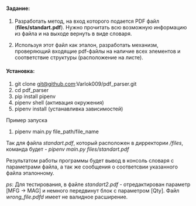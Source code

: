 #### Задание:

1. Разработать метод, на вход которого подается PDF файл 
   (**files/standart.pdf**). Нужно прочитать
   всю возможную информацию из файла и на выходе вернуть в
   виде словаря.

2. Используя этот файл как эталон, разработать механизм,
   проверяющий входящие pdf-файлы на наличие всех элементов
   и соответствие структуры (расположение на листе).
   
#### Установка:

1. git clone git@github.com:Varlok009/pdf_parser.git
2. cd pdf_parser
3. pip install pipenv
4. pipenv shell (активация окружения)
5. pipenv install (устанавливка зависимостей)
   
Пример запуска

1. pipenv main.py file_path/file_name

Так для файла *standart.pdf*, который расположен в дирректории
*/files*, команда будет - *pipenv main.py files/standart.pdf*

Результатом работы программы будет вывод в консоль словаря
с параметрами файла, а так же сообщения о соответсвии указанного
файла эталонному.

*ps*: Для тестирования, в файле *standart2.pdf* - отредактирован
параметр [MFG -> MAG] и немного передвинут блок с параметром [Qty].
Файл *wrong_file.pdfd* имеет не валидное расширение.
